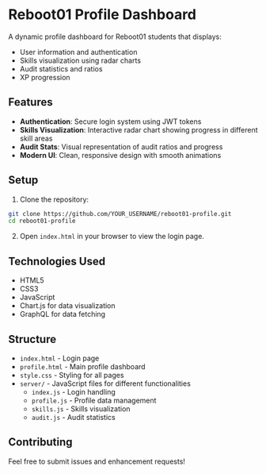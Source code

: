 # Reboot01 Profile Dashboard

A dynamic profile dashboard for Reboot01 students that displays:
- User information and authentication
- Skills visualization using radar charts
- Audit statistics and ratios
- XP progression

## Features

- **Authentication**: Secure login system using JWT tokens
- **Skills Visualization**: Interactive radar chart showing progress in different skill areas
- **Audit Stats**: Visual representation of audit ratios and progress
- **Modern UI**: Clean, responsive design with smooth animations

## Setup

1. Clone the repository:
```bash
git clone https://github.com/YOUR_USERNAME/reboot01-profile.git
cd reboot01-profile
```

2. Open `index.html` in your browser to view the login page.

## Technologies Used

- HTML5
- CSS3
- JavaScript
- Chart.js for data visualization
- GraphQL for data fetching

## Structure

- `index.html` - Login page
- `profile.html` - Main profile dashboard
- `style.css` - Styling for all pages
- `server/` - JavaScript files for different functionalities
  - `index.js` - Login handling
  - `profile.js` - Profile data management
  - `skills.js` - Skills visualization
  - `audit.js` - Audit statistics

## Contributing

Feel free to submit issues and enhancement requests! 